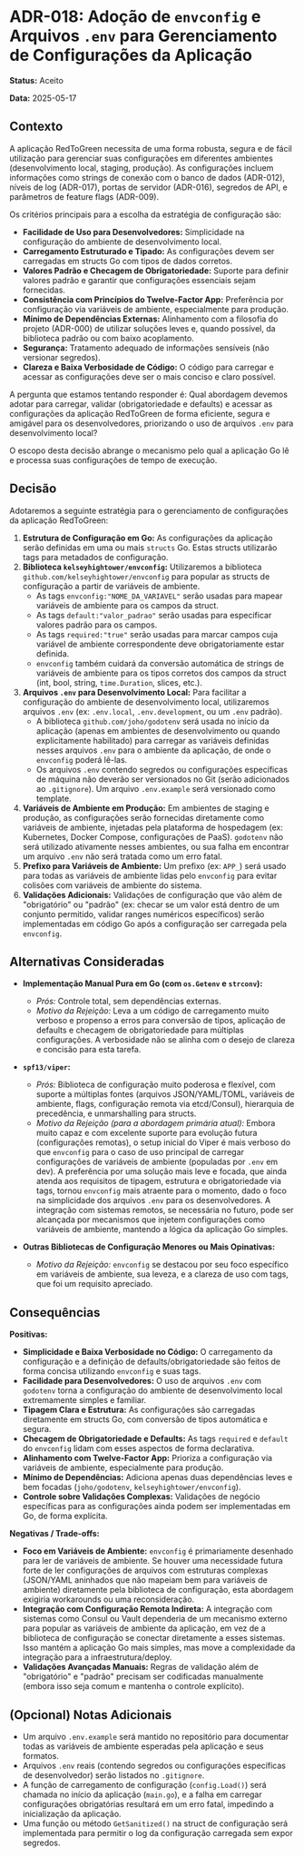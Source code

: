 # ADR-018: Adoção de `envconfig` e Arquivos `.env` para Gerenciamento de Configurações da Aplicação

**Status:** Aceito

**Data:** 2025-05-17

## Contexto

A aplicação RedToGreen necessita de uma forma robusta, segura e de fácil utilização para gerenciar suas configurações em diferentes ambientes (desenvolvimento local, staging, produção). As configurações incluem informações como strings de conexão com o banco de dados (ADR-012), níveis de log (ADR-017), portas de servidor (ADR-016), segredos de API, e parâmetros de feature flags (ADR-009).

Os critérios principais para a escolha da estratégia de configuração são:
* **Facilidade de Uso para Desenvolvedores:** Simplicidade na configuração do ambiente de desenvolvimento local.
* **Carregamento Estruturado e Tipado:** As configurações devem ser carregadas em structs Go com tipos de dados corretos.
* **Valores Padrão e Checagem de Obrigatoriedade:** Suporte para definir valores padrão e garantir que configurações essenciais sejam fornecidas.
* **Consistência com Princípios do Twelve-Factor App:** Preferência por configuração via variáveis de ambiente, especialmente para produção.
* **Mínimo de Dependências Externas:** Alinhamento com a filosofia do projeto (ADR-000) de utilizar soluções leves e, quando possível, da biblioteca padrão ou com baixo acoplamento.
* **Segurança:** Tratamento adequado de informações sensíveis (não versionar segredos).
* **Clareza e Baixa Verbosidade de Código:** O código para carregar e acessar as configurações deve ser o mais conciso e claro possível.

A pergunta que estamos tentando responder é: Qual abordagem devemos adotar para carregar, validar (obrigatoriedade e defaults) e acessar as configurações da aplicação RedToGreen de forma eficiente, segura e amigável para os desenvolvedores, priorizando o uso de arquivos `.env` para desenvolvimento local?

O escopo desta decisão abrange o mecanismo pelo qual a aplicação Go lê e processa suas configurações de tempo de execução.

## Decisão

Adotaremos a seguinte estratégia para o gerenciamento de configurações da aplicação RedToGreen:

1.  **Estrutura de Configuração em Go:** As configurações da aplicação serão definidas em uma ou mais `structs` Go. Estas structs utilizarão tags para metadados de configuração.
2.  **Biblioteca `kelseyhightower/envconfig`:** Utilizaremos a biblioteca `github.com/kelseyhightower/envconfig` para popular as structs de configuração a partir de variáveis de ambiente.
    * As tags `envconfig:"NOME_DA_VARIAVEL"` serão usadas para mapear variáveis de ambiente para os campos da struct.
    * As tags `default:"valor_padrao"` serão usadas para especificar valores padrão para os campos.
    * As tags `required:"true"` serão usadas para marcar campos cuja variável de ambiente correspondente deve obrigatoriamente estar definida.
    * `envconfig` também cuidará da conversão automática de strings de variáveis de ambiente para os tipos corretos dos campos da struct (int, bool, string, `time.Duration`, slices, etc.).
3.  **Arquivos `.env` para Desenvolvimento Local:** Para facilitar a configuração do ambiente de desenvolvimento local, utilizaremos arquivos `.env` (ex: `.env.local`, `.env.development`, ou um `.env` padrão).
    * A biblioteca `github.com/joho/godotenv` será usada no início da aplicação (apenas em ambientes de desenvolvimento ou quando explicitamente habilitado) para carregar as variáveis definidas nesses arquivos `.env` para o ambiente da aplicação, de onde o `envconfig` poderá lê-las.
    * Os arquivos `.env` contendo segredos ou configurações específicas de máquina não deverão ser versionados no Git (serão adicionados ao `.gitignore`). Um arquivo `.env.example` será versionado como template.
4.  **Variáveis de Ambiente em Produção:** Em ambientes de staging e produção, as configurações serão fornecidas diretamente como variáveis de ambiente, injetadas pela plataforma de hospedagem (ex: Kubernetes, Docker Compose, configurações de PaaS). `godotenv` não será utilizado ativamente nesses ambientes, ou sua falha em encontrar um arquivo `.env` não será tratada como um erro fatal.
5.  **Prefixo para Variáveis de Ambiente:** Um prefixo (ex: `APP_`) será usado para todas as variáveis de ambiente lidas pelo `envconfig` para evitar colisões com variáveis de ambiente do sistema.
6.  **Validações Adicionais:** Validações de configuração que vão além de "obrigatório" ou "padrão" (ex: checar se um valor está dentro de um conjunto permitido, validar ranges numéricos específicos) serão implementadas em código Go após a configuração ser carregada pela `envconfig`.

## Alternativas Consideradas

* **Implementação Manual Pura em Go (com `os.Getenv` e `strconv`):**
    * *Prós:* Controle total, sem dependências externas.
    * *Motivo da Rejeição:* Leva a um código de carregamento muito verboso e propenso a erros para conversão de tipos, aplicação de defaults e checagem de obrigatoriedade para múltiplas configurações. A verbosidade não se alinha com o desejo de clareza e concisão para esta tarefa.

* **`spf13/viper`:**
    * *Prós:* Biblioteca de configuração muito poderosa e flexível, com suporte a múltiplas fontes (arquivos JSON/YAML/TOML, variáveis de ambiente, flags, configuração remota via etcd/Consul), hierarquia de precedência, e unmarshalling para structs.
    * *Motivo da Rejeição (para a abordagem primária atual):* Embora muito capaz e com excelente suporte para evolução futura (configurações remotas), o setup inicial do Viper é mais verboso do que `envconfig` para o caso de uso principal de carregar configurações de variáveis de ambiente (populadas por `.env` em dev). A preferência por uma solução mais leve e focada, que ainda atenda aos requisitos de tipagem, estrutura e obrigatoriedade via tags, tornou `envconfig` mais atraente para o momento, dado o foco na simplicidade dos arquivos `.env` para os desenvolvedores. A integração com sistemas remotos, se necessária no futuro, pode ser alcançada por mecanismos que injetem configurações como variáveis de ambiente, mantendo a lógica da aplicação Go simples.

* **Outras Bibliotecas de Configuração Menores ou Mais Opinativas:**
    * *Motivo da Rejeição:* `envconfig` se destacou por seu foco específico em variáveis de ambiente, sua leveza, e a clareza de uso com tags, que foi um requisito apreciado.

## Consequências

**Positivas:**
* **Simplicidade e Baixa Verbosidade no Código:** O carregamento da configuração e a definição de defaults/obrigatoriedade são feitos de forma concisa utilizando `envconfig` e suas tags.
* **Facilidade para Desenvolvedores:** O uso de arquivos `.env` com `godotenv` torna a configuração do ambiente de desenvolvimento local extremamente simples e familiar.
* **Tipagem Clara e Estrutura:** As configurações são carregadas diretamente em structs Go, com conversão de tipos automática e segura.
* **Checagem de Obrigatoriedade e Defaults:** As tags `required` e `default` do `envconfig` lidam com esses aspectos de forma declarativa.
* **Alinhamento com Twelve-Factor App:** Prioriza a configuração via variáveis de ambiente, especialmente para produção.
* **Mínimo de Dependências:** Adiciona apenas duas dependências leves e bem focadas (`joho/godotenv`, `kelseyhightower/envconfig`).
* **Controle sobre Validações Complexas:** Validações de negócio específicas para as configurações ainda podem ser implementadas em Go, de forma explícita.

**Negativas / Trade-offs:**
* **Foco em Variáveis de Ambiente:** `envconfig` é primariamente desenhado para ler de variáveis de ambiente. Se houver uma necessidade futura forte de ler configurações de arquivos com estruturas complexas (JSON/YAML aninhados que não mapeiam bem para variáveis de ambiente) diretamente pela biblioteca de configuração, esta abordagem exigiria workarounds ou uma reconsideração.
* **Integração com Configuração Remota Indireta:** A integração com sistemas como Consul ou Vault dependeria de um mecanismo externo para popular as variáveis de ambiente da aplicação, em vez de a biblioteca de configuração se conectar diretamente a esses sistemas. Isso mantém a aplicação Go mais simples, mas move a complexidade da integração para a infraestrutura/deploy.
* **Validações Avançadas Manuais:** Regras de validação além de "obrigatório" e "padrão" precisam ser codificadas manualmente (embora isso seja comum e mantenha o controle explícito).

## (Opcional) Notas Adicionais
* Um arquivo `.env.example` será mantido no repositório para documentar todas as variáveis de ambiente esperadas pela aplicação e seus formatos.
* Arquivos `.env` reais (contendo segredos ou configurações específicas de desenvolvedor) serão listados no `.gitignore`.
* A função de carregamento de configuração (`config.Load()`) será chamada no início da aplicação (`main.go`), e a falha em carregar configurações obrigatórias resultará em um erro fatal, impedindo a inicialização da aplicação.
* Uma função ou método `GetSanitized()` na struct de configuração será implementada para permitir o log da configuração carregada sem expor segredos.
